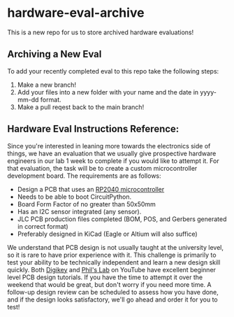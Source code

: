 # hardware-eval-archive

This is a new repo for us to store archived hardware evaluations! 

## Archiving a New Eval
To add your recently completed eval to this repo take the following steps: 
1. Make a new branch!
2. Add your files into a new folder with your name and the date in yyyy-mm-dd format. 
3. Make a pull reqest back to the main branch!

## Hardware Eval Instructions Reference: 
Since you're interested in leaning more towards the electronics side of things, we have an evaluation that we usually give prospective hardware engineers in our lab 1 week to complete if you would like to attempt it. For that evaluation, the task will be to create a custom microcontroller development board. The requirements are as follows:

- Design a PCB that uses an [RP2040 microcontroller](https://www.raspberrypi.com/documentation/microcontrollers/rp2040.html)
- Needs to be able to boot CircuitPython.
- Board Form Factor of no greater than 50x50mm
- Has an I2C sensor integrated (any sensor).
- JLC PCB production files completed (BOM, POS, and Gerbers generated in correct format)
- Preferably designed in KiCad (Eagle or Altium will also suffice)

We understand that PCB design is not usually taught at the university level, so it is rare to have prior experience with it. This challenge is primarily to test your ability to be technically independent and learn a new design skill quickly. Both [Digikey](https://www.youtube.com/@digikey) and [Phil's Lab](https://www.youtube.com/@PhilsLab) on YouTube have excellent beginner level PCB design tutorials. If you have the time to attempt it over the weekend that would be great, but don't worry if you need more time. A follow-up design review can be scheduled to assess how you have done, and if the design looks satisfactory, we'll go ahead and order it for you to test!
